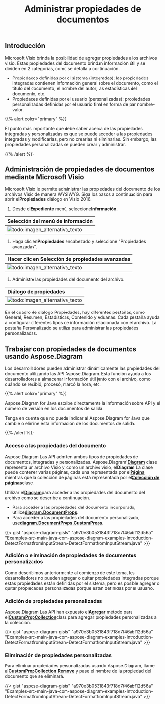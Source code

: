﻿---
title: Administrar propiedades de documentos
linktitle: Propiedades del documento
type: docs
weight: 80
url: /es/java/document-properties/
aliases: [/java/document-properties/]
description: Administre las propiedades del documento de los archivos visio.
---
## **Introducción**

Microsoft Visio brinda la posibilidad de agregar propiedades a los archivos visio. Estas propiedades del documento brindan información útil y se dividen en 2 categorías, como se detalla a continuación.

- Propiedades definidas por el sistema (integradas): las propiedades integradas contienen información general sobre el documento, como el título del documento, el nombre del autor, las estadísticas del documento, etc.
- Propiedades definidas por el usuario (personalizadas): propiedades personalizadas definidas por el usuario final en forma de par nombre-valor.

{{% alert color="primary" %}}

El punto más importante que debe saber acerca de las propiedades integradas y personalizadas es que se puede acceder a las propiedades integradas y modificarlas, pero no crearlas ni eliminarlas. Sin embargo, las propiedades personalizadas se pueden crear y administrar.

{{% /alert %}}

## **Administración de propiedades de documentos mediante Microsoft Visio**

 Microsoft Visio le permite administrar las propiedades del documento de los archivos Visio de manera WYSIWYG. Siga los pasos a continuación para abrir el**Propiedades** diálogo en Visio 2016.

1.  Desde el**Expediente** menú, seleccione**Información**.

|**Selección del menú de información**|
|:- |
|![todo:imagen_alternativa_texto](managing-document-properties_1.png)|
1.  Haga clic en**Propiedades** encabezado y seleccione "Propiedades avanzadas".

|**Hacer clic en Selección de propiedades avanzadas**|
|:- |
|![todo:imagen_alternativa_texto](managing-document-properties_2.png)|
1. Administre las propiedades del documento del archivo.

|**Diálogo de propiedades**|
|:- |
|![todo:imagen_alternativa_texto](managing-document-properties_3.png)|
En el cuadro de diálogo Propiedades, hay diferentes pestañas, como General, Resumen, Estadísticas, Contenido y Aduanas. Cada pestaña ayuda a configurar diferentes tipos de información relacionada con el archivo. La pestaña Personalizado se utiliza para administrar las propiedades personalizadas.

## **Trabajar con propiedades de documentos usando Aspose.Diagram**

Los desarrolladores pueden administrar dinámicamente las propiedades del documento utilizando las API Aspose.Diagram. Esta función ayuda a los desarrolladores a almacenar información útil junto con el archivo, como cuándo se recibió, procesó, marcó la hora, etc.

{{% alert color="primary" %}}

Aspose.Diagram for Java escribe directamente la información sobre API y el número de versión en los documentos de salida.

Tenga en cuenta que no puede indicar al Aspose.Diagram for Java que cambie o elimine esta información de los documentos de salida.

{{% /alert %}}

### **Acceso a las propiedades del documento**

 Aspose.Diagram Las API admiten ambos tipos de propiedades de documentos, integradas y personalizadas. Aspose.Diagram'[**Diagram**](https://reference.aspose.com/diagram/java/com.aspose.diagram/Diagram) clase representa un archivo Visio y, como un archivo visio, el[**Diagram**](https://reference.aspose.com/diagram/java/com.aspose.diagram/Diagram) La clase puede contener varias páginas, cada una representada por el[**Página**](https://reference.aspose.com/diagram/java/com.aspose.diagram/page) mientras que la colección de páginas está representada por el[**Colección de páginas**](https://reference.aspose.com/diagram/java/com.aspose.diagram/pagecollection)clase.

 Utilizar el[**Diagram**](https://reference.aspose.com/diagram/java/com.aspose.diagram/Diagram)para acceder a las propiedades del documento del archivo como se describe a continuación.

- Para acceder a las propiedades del documento incorporado, utilice[**diagram.DocumentProps**](https://reference.aspose.com/diagram/java/com.aspose.diagram/documentproperties).
-  Para acceder a las propiedades del documento personalizado, use[**diagram.DocumentProps.CustomProps**](https://reference.aspose.com/diagram/java/com.aspose.diagram/CustomPropCollection).

{{< gist "aspose-diagram-gists" "a970e3b0531843f718d7f46abf12d56a" "Examples-src-main-java-com-aspose-diagram-examples-Introduction-DetectFormatfromInputStream-DetectFormatfromInputStream.java" >}}

### **Adición o eliminación de propiedades de documentos personalizados**

Como describimos anteriormente al comienzo de este tema, los desarrolladores no pueden agregar o quitar propiedades integradas porque estas propiedades están definidas por el sistema, pero es posible agregar o quitar propiedades personalizadas porque están definidas por el usuario.

### **Adición de propiedades personalizadas**

 Aspose.Diagram Las API han expuesto el[**Agregar**](https://reference.aspose.com/diagram/java/com.aspose.diagram/custompropcollection#add(com.aspose.diagram.CustomProp) ) método para el[**CustomPropCollection**](https://reference.aspose.com/diagram/java/com.aspose.diagram/custompropcollection)class para agregar propiedades personalizadas a la colección.

{{< gist "aspose-diagram-gists" "a970e3b0531843f718d7f46abf12d56a" "Examples-src-main-java-com-aspose-diagram-examples-Introduction-DetectFormatfromInputStream-DetectFormatfromInputStream.java" >}}

### **Eliminación de propiedades personalizadas**

 Para eliminar propiedades personalizadas usando Aspose.Diagram, llame al[**CustomPropCollection.Remove**](https://reference.aspose.com/diagram/java/com.aspose.diagram/custompropcollection#remove(com.aspose.diagram.CustomProp)) y pase el nombre de la propiedad del documento que se eliminará.

{{< gist "aspose-diagram-gists" "a970e3b0531843f718d7f46abf12d56a" "Examples-src-main-java-com-aspose-diagram-examples-Introduction-DetectFormatfromInputStream-DetectFormatfromInputStream.java" >}}
